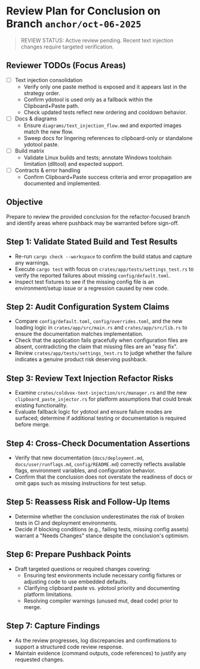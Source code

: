 # Review Plan for Conclusion on Branch `anchor/oct-06-2025`

> REVIEW STATUS: Active review pending. Recent text injection changes require targeted verification.

## Reviewer TODOs (Focus Areas)

- [ ] Text injection consolidation
  - Verify only one paste method is exposed and it appears last in the strategy order.
  - Confirm ydotool is used only as a fallback within the Clipboard+Paste path.
  - Check updated tests reflect new ordering and cooldown behavior.
- [ ] Docs & diagrams
  - Ensure `diagrams/text_injection_flow.mmd` and exported images match the new flow.
  - Sweep docs for lingering references to clipboard-only or standalone ydotool paste.
- [ ] Build matrix
  - Validate Linux builds and tests; annotate Windows toolchain limitation (dlltool) and expected support.
- [ ] Contracts & error handling
  - Confirm Clipboard+Paste success criteria and error propagation are documented and implemented.

## Objective
Prepare to review the provided conclusion for the refactor-focused branch and identify areas where pushback may be warranted before sign-off.

## Step 1: Validate Stated Build and Test Results
- Re-run `cargo check --workspace` to confirm the build status and capture any warnings.
- Execute `cargo test` with focus on `crates/app/tests/settings_test.rs` to verify the reported failures about missing `config/default.toml`.
- Inspect test fixtures to see if the missing config file is an environment/setup issue or a regression caused by new code.

## Step 2: Audit Configuration System Claims
- Compare `config/default.toml`, `config/overrides.toml`, and the new loading logic in `crates/app/src/main.rs` and `crates/app/src/lib.rs` to ensure the documentation matches implementation.
- Check that the application fails gracefully when configuration files are absent, contradicting the claim that missing files are an "easy fix".
- Review `crates/app/tests/settings_test.rs` to judge whether the failure indicates a genuine product risk deserving pushback.

## Step 3: Review Text Injection Refactor Risks
- Examine `crates/coldvox-text-injection/src/manager.rs` and the new `clipboard_paste_injector.rs` for platform assumptions that could break existing functionality.
- Evaluate fallback logic for ydotool and ensure failure modes are surfaced; determine if additional testing or documentation is required before merge.

## Step 4: Cross-Check Documentation Assertions
- Verify that new documentation (`docs/deployment.md`, `docs/user/runflags.md`, `config/README.md`) correctly reflects available flags, environment variables, and configuration behavior.
- Confirm that the conclusion does not overstate the readiness of docs or omit gaps such as missing instructions for test setup.

## Step 5: Reassess Risk and Follow-Up Items
- Determine whether the conclusion underestimates the risk of broken tests in CI and deployment environments.
- Decide if blocking conditions (e.g., failing tests, missing config assets) warrant a "Needs Changes" stance despite the conclusion's optimism.

## Step 6: Prepare Pushback Points
- Draft targeted questions or required changes covering:
  - Ensuring test environments include necessary config fixtures or adjusting code to use embedded defaults.
  - Clarifying clipboard paste vs. ydotool priority and documenting platform limitations.
  - Resolving compiler warnings (unused mut, dead code) prior to merge.

## Step 7: Capture Findings
- As the review progresses, log discrepancies and confirmations to support a structured code review response.
- Maintain evidence (command outputs, code references) to justify any requested changes.

